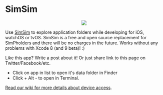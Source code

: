 # SimSim

<p align="center">
<img src="https://github.com/dsmelov/simsim/raw/master/simsim.png?raw=true">
</p>

Use [SimSim](https://github.com/dsmelov/simsim/blob/master/Release/SimSim_latest.zip?raw=true) to explore application folders while developing for iOS, watchOS or tvOS. SimSim is a free and open source replacement for SimPholders and there will be no charges in the future.
Works without any problems with Xcode 8 (and 9 beta)! :)

Like this app? Write a post about it! Or just share link to this page on Twitter/Facebook/etc.

- Click on app in list to open it's data folder in Finder
- Click + Alt - to open in Terminal.

[Read our wiki for more details about device access](https://github.com/dsmelov/simsim/wiki/Accessing-app-folders-on-device-using-SimSim).
